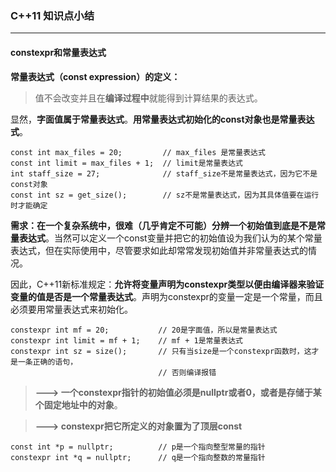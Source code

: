 ### C++11 知识点小结 ###
----------------------

#### constexpr和常量表达式 ####

**常量表达式（const expression）的定义：**

>值不会改变并且在**编译过程中**就能得到计算结果的表达式。

显然，**字面值属于常量表达式**。**用常量表达式初始化的const对象也是常量表达式**。

	const int max_files = 20;         // max_files 是常量表达式
	const int limit = max_files + 1;  // limit是常量表达式
	int staff_size = 27;              // staff_size不是常量表达式，因为它不是const对象
	const int sz = get_size();        // sz不是常量表达式，因为其具体值要在运行时才能确定

**需求：在一个复杂系统中，很难（几乎肯定不可能）分辨一个初始值到底是不是常量表达式**。当然可以定义一个const变量并把它的初始值设为我们认为的某个常量表达式，但在实际使用中，尽管要求如此却常常发现初始值并非常量表达式的情况。

因此，C++11新标准规定：**允许将变量声明为constexpr类型以便由编译器来验证变量的值是否是一个常量表达式**。声明为constexpr的变量一定是一个常量，而且必须要用常量表达式来初始化。

	constexpr int mf = 20;           // 20是字面值，所以是常量表达式
	constexpr int limit = mf + 1;    // mf + 1是常量表达式
	constexpr int sz = size();       // 只有当size是一个constexpr函数时，这才是一条正确的语句，
                                     // 否则编译报错
                                     
>**---> 一个constexpr指针的初始值必须是nullptr或者0，或者是存储于某个固定地址中的对象**。

>**---> constexpr把它所定义的对象置为了顶层const**

	const int *p = nullptr;          // p是一个指向整型常量的指针
	constexpr int *q = nullptr;      // q是一个指向整数的常量指针
	
